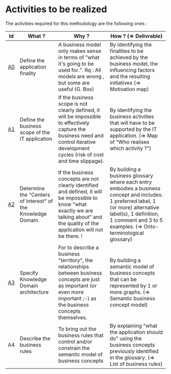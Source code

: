 Activities to be realized
==

The activities required for this methodology are the following ones : 

<table>
    <thead>
        <tr>
            <th>Id</th>
            <th>What ?</th>
            <th>Why ?</th>
            <th>How ? (=> Delivrable)</th>
        </tr>
    </thead>
    <tbody>
        <tr>
            <td><a href="https://github.com/iPlumb3r/BizApp-Spec-Methodo/blob/master/1_Activities/A0/ReadMe_EN.md">A0</a></td>            
            <td>Define the application finality</td>
            <td>A business model only makes sense in terms of "what it's going to be used for.". Rq : All models are wrong , but some are useful (G. Box)</td>
            <td>By identifying the finalities to be achieved by the business model, the influencing factors and the resulting initiatives (=> Motivation map)</td>
        </tr>
        <tr>
            <td><a href="https://github.com/iPlumb3r/BizApp-Spec-Methodo/blob/master/1_Activities/A1/ReadMe_EN.md">A1</a></td>            
            <td>Define the business scope of the IT application</td>
            <td>If the business scope is not clearly defined, it will be impossible to effectively capture the business need and control iterative development cycles (risk of cost and time slippage).</td>
            <td>By identifying the business activities that will have to be supported by the IT application. (=> Map of “Who realises which activity ?”)</td>
        </tr>          
        <tr>
            <td><a href="https://github.com/iPlumb3r/BizApp-Spec-Methodo/blob/master/1_Activities/A2/ReadMe_EN.md">A2</a></td>  
            <td>Determine the "Centers of Interest" of the Knowledge Domain.</td>
            <td>If the business concepts are not clearly identified and defined, it will be impossible to know "what exactly we are talking about" and the quality of the application will not be there. !</td>
            <td>By building a business glossary where each entry embodies a business concept and includes: 1 preferred label, 1 (or more) alternative label(s), 1 definition, 1 comment and 3 to 5 examples. (=> Onto-terminological glossary)</td>
        </tr>
        <tr>
            <td><a href="https://github.com/iPlumb3r/BizApp-Spec-Methodo/blob/master/1_Activities/A3/ReadMe_EN.md">A3</a></td>  
            <td>Specify Knowledge Domain architecture</td>
            <td>For to describe a business "territory", the relationships between business concepts are just as important (or even more important ;-) as the business concepts themselves.</td>
            <td>By building a semantic model of business concepts that can be represented by 1 or more graphs. (=> Semantic business concept model)</td>
        </tr>
        <tr>
            <td>A4</td> 
            <td>Describe the business rules</td>
            <td>To bring out the business rules that control and/or constrain the semantic model of business concepts</td>
            <td>By explaining "what the application should do" using the business concepts previously identified in the glossary. (=> List of business rules)</td>
        </tr>
    </tbody>
</table>
